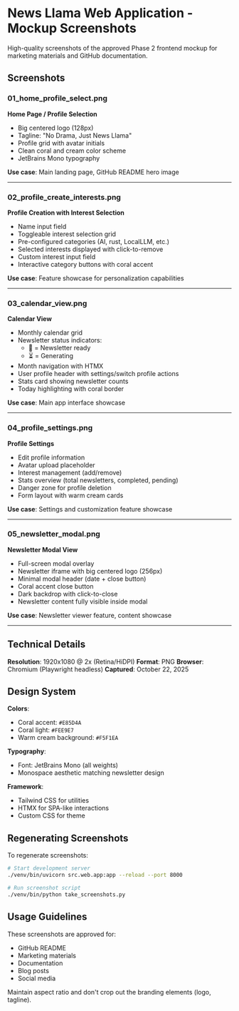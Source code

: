 # News Llama Web Application - Mockup Screenshots

High-quality screenshots of the approved Phase 2 frontend mockup for marketing materials and GitHub documentation.

## Screenshots

### 01_home_profile_select.png
**Home Page / Profile Selection**
- Big centered logo (128px)
- Tagline: "No Drama, Just News Llama"
- Profile grid with avatar initials
- Clean coral and cream color scheme
- JetBrains Mono typography

**Use case**: Main landing page, GitHub README hero image

---

### 02_profile_create_interests.png
**Profile Creation with Interest Selection**
- Name input field
- Toggleable interest selection grid
- Pre-configured categories (AI, rust, LocalLLM, etc.)
- Selected interests displayed with click-to-remove
- Custom interest input field
- Interactive category buttons with coral accent

**Use case**: Feature showcase for personalization capabilities

---

### 03_calendar_view.png
**Calendar View**
- Monthly calendar grid
- Newsletter status indicators:
  - 🦙 = Newsletter ready
  - ⏳ = Generating
- Month navigation with HTMX
- User profile header with settings/switch profile actions
- Stats card showing newsletter counts
- Today highlighting with coral border

**Use case**: Main app interface showcase

---

### 04_profile_settings.png
**Profile Settings**
- Edit profile information
- Avatar upload placeholder
- Interest management (add/remove)
- Stats overview (total newsletters, completed, pending)
- Danger zone for profile deletion
- Form layout with warm cream cards

**Use case**: Settings and customization feature showcase

---

### 05_newsletter_modal.png
**Newsletter Modal View**
- Full-screen modal overlay
- Newsletter iframe with big centered logo (256px)
- Minimal modal header (date + close button)
- Coral accent close button
- Dark backdrop with click-to-close
- Newsletter content fully visible inside modal

**Use case**: Newsletter viewer feature, content showcase

---

## Technical Details

**Resolution**: 1920x1080 @ 2x (Retina/HiDPI)
**Format**: PNG
**Browser**: Chromium (Playwright headless)
**Captured**: October 22, 2025

## Design System

**Colors**:
- Coral accent: `#E85D4A`
- Coral light: `#FEE9E7`
- Warm cream background: `#F5F1EA`

**Typography**:
- Font: JetBrains Mono (all weights)
- Monospace aesthetic matching newsletter design

**Framework**:
- Tailwind CSS for utilities
- HTMX for SPA-like interactions
- Custom CSS for theme

## Regenerating Screenshots

To regenerate screenshots:

```bash
# Start development server
./venv/bin/uvicorn src.web.app:app --reload --port 8000

# Run screenshot script
./venv/bin/python take_screenshots.py
```

## Usage Guidelines

These screenshots are approved for:
- GitHub README
- Marketing materials
- Documentation
- Blog posts
- Social media

Maintain aspect ratio and don't crop out the branding elements (logo, tagline).
